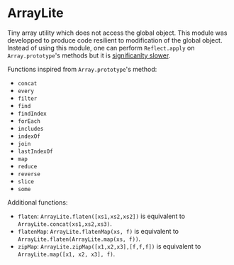 # ArrayLite

Tiny array utility which does not access the global object.
This module was developped to produce code resilient to modification of the global object.
Instead of using this module, one can perform `Reflect.apply` on `Array.prototype`'s methods but it is [significanlty slower](https://jsperf.com/array-prototype-foreach-vs-user-made-foreach).

Functions inspired from `Array.prototype`'s method:
* `concat`
* `every`
* `filter`
* `find`
* `findIndex`
* `forEach`
* `includes`
* `indexOf`
* `join`
* `lastIndexOf`
* `map`
* `reduce`
* `reverse`
* `slice`
* `some`

Additional functions:
* `flaten`: `ArrayLite.flaten([xs1,xs2,xs2])` is equivalent to `ArrayLite.concat(xs1,xs2,xs3)`.
* `flatenMap`: `ArrayLite.flatenMap(xs, f)` is equivalent to `ArrayLite.flaten(ArrayLite.map(xs, f))`.
* `zipMap`: `ArrayLite.zipMap([x1,x2,x3],[f,f,f])` is equivalent to `ArrayLite.map([x1, x2, x3], f)`.
